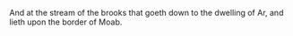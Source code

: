 And at the stream of the brooks that goeth down to the dwelling of Ar, and lieth upon the border of Moab.
